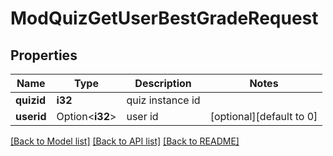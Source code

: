 # ModQuizGetUserBestGradeRequest

## Properties

Name | Type | Description | Notes
------------ | ------------- | ------------- | -------------
**quizid** | **i32** | quiz instance id | 
**userid** | Option<**i32**> | user id | [optional][default to 0]

[[Back to Model list]](../README.md#documentation-for-models) [[Back to API list]](../README.md#documentation-for-api-endpoints) [[Back to README]](../README.md)



